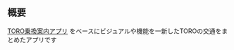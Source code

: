 ## 概要
[TORO乗換案内アプリ](https://github.com/TORO-Server/toroapp_transfar) をベースにビジュアルや機能を一新したTOROの交通をまとめたアプリです
